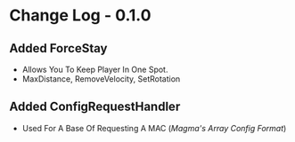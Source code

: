 # Change Log - 0.1.0

## Added ForceStay

- Allows You To Keep Player In One Spot.
- MaxDistance, RemoveVelocity, SetRotation

## Added ConfigRequestHandler

- Used For A Base Of Requesting A MAC (_Magma's Array Config Format_)
